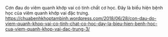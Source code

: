 Cơn đau do viêm quanh khớp vai có tính chất cơ học. Đây là biểu hiện bệnh học của viêm quanh khớp vai đặc trưng. 
https://chuabenhkhoptambinh.wordpress.com/2018/06/28/con-dau-do-viem-quanh-khop-vai-co-tinh-chat-co-hoc-day-la-bieu-hien-benh-hoc-cua-viem-quanh-khop-vai-dac-trung-3/
